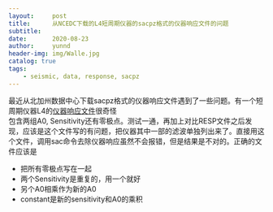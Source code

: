 ```yaml
---
layout:     post
title:      从NCEDC下载的L4短周期仪器的sacpz格式的仪器响应文件的问题
subtitle:   
date:       2020-08-23
author:     yunnd
header-img: img/Walle.jpg
catalog: true
tags:
    - seismic, data, response, sacpz
---
```

最近从北加州数据中心下载sacpz格式的仪器响应文件遇到了一些问题。有一个短周期仪器L4的[仪器响应文件](https://github.com/yunndlalala/yunndlalala.github.io/raw/master/file/NC.PHP.--.EHZ.sacpz.txt)很奇怪[](https://raw.githubusercontent.com/yunndlalala/yunndlalala.github.io/master/img/2020-08-23-NCEDC_sacPZ/PHP.png)  
包含两组A0, Sensitivity还有零极点。测试一通，再加上对比RESP文件之后发现，应该是这个文件写的有问题，把仪器其中一部的滤波单独列出来了。直接用这个文件，调用sac命令去除仪器响应虽然不会报错，但是结果是不对的。正确的文件应该是
* 把所有零极点写在一起
* 两个Sensitivity是重复的，用一个就好
* 另个A0相乘作为新的A0
* constant是新的sensitivity和A0的乘积
[](https://raw.githubusercontent.com/yunndlalala/yunndlalala.github.io/master/img/2020-08-23-NCEDC_sacPZ/PHP_right.png)



